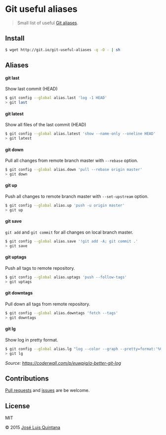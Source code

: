 # Git useful aliases
> Small list of useful [Git aliases](https://git-scm.com/book/tr/v2/Git-Basics-Git-Aliases).

## Install

```sh
$ wget http://git.io/git-useful-aliases -q -O - | sh
```

## Aliases

#### git last
Show last commit (HEAD)

```sh
$ git config --global alias.last 'log -1 HEAD'
> git last
```

#### git latest
Show all files of the last commit (HEAD)

```sh
$ git config --global alias.latest 'show --name-only --oneline HEAD'
> git latest
```

#### git down
Pull all changes from remote branch master with `--rebase` option.

```sh
$ git config --global alias.down 'pull --rebase origin master'
> git down
```

#### git up
Push all changes to remote branch master with `--set-upstream` option.

```sh
$ git config --global alias.up 'push -u origin master'
> git up
```

#### git save
`git add` and `git commit` for all changes on local branch master.

```sh
$ git config --global alias.save '!git add -A; git commit .'
> git save
```

#### git uptags
Push all tags to remote repository.

```sh
$ git config --global alias.uptags 'push --follow-tags'
> git uptags
```

#### git downtags
Pull down all tags from remote repository.

```sh
$ git config --global alias.downtags 'fetch --tags'
> git downtags
```

#### git lg
Show log in pretty format.

```sh
$ git config --global alias.lg "log --color --graph --pretty=format:'%Cred%h%Creset -%C(yellow)%d%Creset %s %Cgreen(%cr) %C(bold blue)<%an>%Creset' --abbrev-commit"
> git lg
```

*Source: https://coderwall.com/p/euwpig/a-better-git-log*

## Contributions
[Pull requests](https://github.com/joseluisq/git-useful-aliases/pulls) and [issues](https://github.com/joseluisq/git-useful-aliases/issues) are be welcome.

## License
MIT

© 2015 [José Luis Quintana](http://quintana.io)
